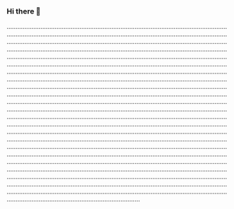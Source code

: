 ### Hi there 👋

...............................................................................................................................................................................................................................................................................................................................................................................................................................................................................................................................................................................................................................................................................................................................................................................................................................................................................................................................................................................................................................................................................................................................................................................................................................................................................................................................................................................................................................................................................................................................................................................................................................................................................................................................................................................................................................................................................................................................................................................................................................................................................................................................................................................................................................................................................................................................................................................................................................................................................................................................................................................................................................................................................................................................................................................................................................................................................................................................................................................................................................................